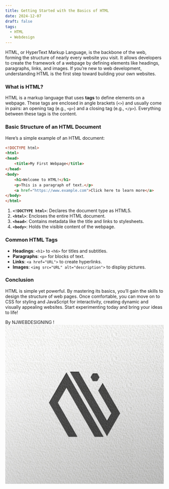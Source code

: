 ```yaml
---
title: Getting Started with the Basics of HTML
date: 2024-12-07
draft: false
tags:
  - HTML
  - Webdesign
---
```

  HTML, or HyperText Markup Language, is the backbone of the web, forming the structure of nearly every website you visit. It allows developers to create the framework of a webpage by defining elements like headings, paragraphs, links, and images. If you’re new to web development, understanding HTML is the first step toward building your own websites.  

### What is HTML?  
HTML is a markup language that uses **tags** to define elements on a webpage. These tags are enclosed in angle brackets (`<>`) and usually come in pairs: an opening tag (e.g., `<p>`) and a closing tag (e.g., `</p>`). Everything between these tags is the content.  

### Basic Structure of an HTML Document  
Here’s a simple example of an HTML document:  

```html
<!DOCTYPE html>
<html>
<head>
    <title>My First Webpage</title>
</head>
<body>
    <h1>Welcome to HTML!</h1>
    <p>This is a paragraph of text.</p>
    <a href="https://www.example.com">Click here to learn more</a>
</body>
</html>
```  

1. **`<!DOCTYPE html>`**: Declares the document type as HTML5.  
2. **`<html>`**: Encloses the entire HTML document.  
3. **`<head>`**: Contains metadata like the title and links to stylesheets.  
4. **`<body>`**: Holds the visible content of the webpage.  

### Common HTML Tags  
- **Headings**: `<h1>` to `<h6>` for titles and subtitles.  
- **Paragraphs**: `<p>` for blocks of text.  
- **Links**: `<a href="URL">` to create hyperlinks.  
- **Images**: `<img src="URL" alt="description">` to display pictures.  

### Conclusion  
HTML is simple yet powerful. By mastering its basics, you’ll gain the skills to design the structure of web pages. Once comfortable, you can move on to CSS for styling and JavaScript for interactivity, creating dynamic and visually appealing websites. Start experimenting today and bring your ideas to life!  

By NJWEBDESIGNING
!![Image Description](/images/Pasted%20image%2020241207100056.png)
